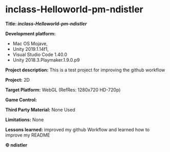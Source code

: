 # inclass-Helloworld-pm-ndistler
__Title: *inclass-Helloworld-pm-ndistler*__

__Development platform:__ 
- Mac OS Mojave, 
- Unity 2019.1.14f1, 
- Visual Studio Code 1.40.0 
- Unity 2018.3.Playmaker.1.9.0.p9

__Project description:__ 
This is a test project for improving the github workflow 

__Project:__ 
2D 

__Target Platform:__
WebGL (RefRes: 1280x720 HD-720p) 

__Game Control:__

__Third Party Material:__
None Used 

__Limitations:__
None 

__Lessons learned:__
improved my github Workflow and learned how to improve my README 

__© ndistler__
